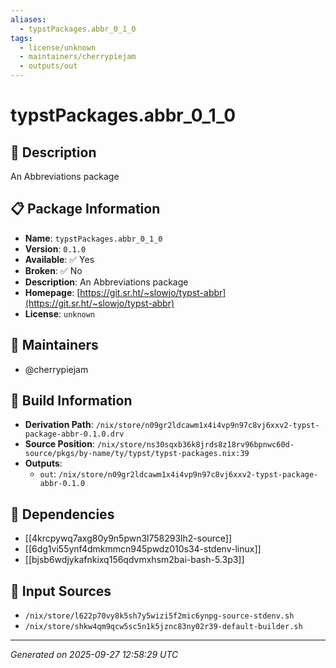 ```yaml
---
aliases:
  - typstPackages.abbr_0_1_0
tags:
  - license/unknown
  - maintainers/cherrypiejam
  - outputs/out
---
```


# typstPackages.abbr_0_1_0

## 📝 Description

An Abbreviations package

## 📋 Package Information

- **Name**: `typstPackages.abbr_0_1_0`
- **Version**: `0.1.0`
- **Available**: ✅ Yes
- **Broken**: ✅ No
- **Description**: An Abbreviations package
- **Homepage**: [https://git.sr.ht/~slowjo/typst-abbr](https://git.sr.ht/~slowjo/typst-abbr)
- **License**: `unknown`
## 👥 Maintainers

- @cherrypiejam


## 🔧 Build Information

- **Derivation Path**: `/nix/store/n09gr2ldcawm1x4i4vp9n97c8vj6xxv2-typst-package-abbr-0.1.0.drv`
- **Source Position**: `/nix/store/ns30sqxb36k8jrds8z18rv96bpnwc60d-source/pkgs/by-name/ty/typst/typst-packages.nix:39`
- **Outputs**:
  - `out`:  `/nix/store/n09gr2ldcawm1x4i4vp9n97c8vj6xxv2-typst-package-abbr-0.1.0`

## 🔗 Dependencies

- [[4krcpywq7axg80y9n5pwn3l758293lh2-source]]
- [[6dg1vi55ynf4dmkmmcn945pwdz010s34-stdenv-linux]]
- [[bjsb6wdjykafnkixq156qdvmxhsm2bai-bash-5.3p3]]

## 📁 Input Sources

- `/nix/store/l622p70vy8k5sh7y5wizi5f2mic6ynpg-source-stdenv.sh`
- `/nix/store/shkw4qm9qcw5sc5n1k5jznc83ny02r39-default-builder.sh`

---
*Generated on 2025-09-27 12:58:29 UTC*
